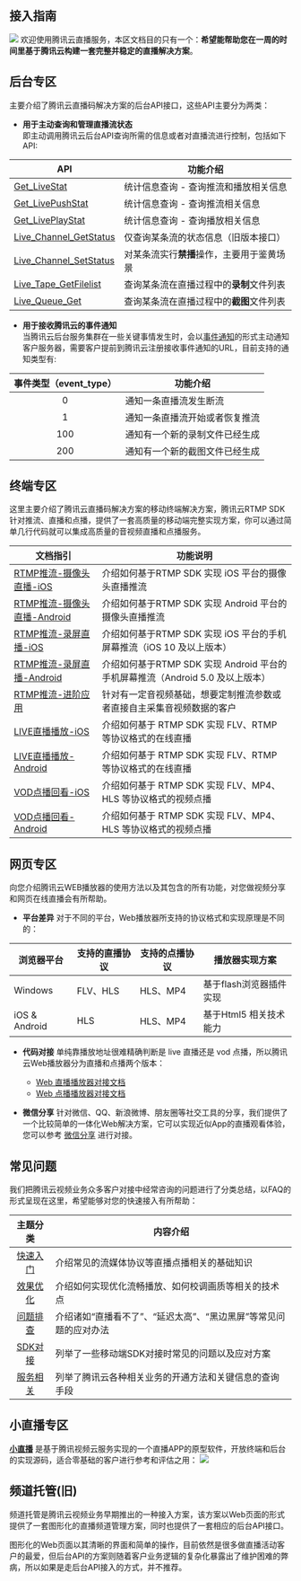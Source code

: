 ## 接入指南
![](https://mc.qcloudimg.com/static/img/c13eb6c0d1becb30ea8fa812da218288/image.png)
欢迎使用腾讯云直播服务，本区文档目的只有一个：**希望能帮助您在一周的时间里基于腾讯云构建一套完整并稳定的直播解决方案**。

## 后台专区
主要介绍了腾讯云直播码解决方案的后台API接口，这些API主要分为两类：
- **用于主动查询和管理直播流状态**  
   即主动调用腾讯云后台API查询所需的信息或者对直播流进行控制，包括如下API:

| API                                | 功能介绍                                                   |
|---------------------------------|-------------------------------------------------------|
| [Get_LiveStat](https://cloud.tencent.com/doc/api/258/6110)  | 统计信息查询 - 查询推流和播放相关信息|
| [Get_LivePushStat](https://cloud.tencent.com/doc/api/258/6110) | 统计信息查询 - 查询推流相关信息|
| [Get_LivePlayStat](https://cloud.tencent.com/doc/api/258/6110)  |  统计信息查询 - 查询播放相关信息 |
| [Live_Channel_GetStatus](https://cloud.tencent.com/doc/api/258/5958) |  仅查询某条流的状态信息（旧版本接口） | 
| [Live_Channel_SetStatus](https://cloud.tencent.com/doc/api/258/5959) | 对某条流实行**禁播**操作，主要用于鉴黄场景 | 
| [Live_Tape_GetFilelist](https://cloud.tencent.com/doc/api/258/5960)| 查询某条流在直播过程中的**录制**文件列表 | 
| [Live_Queue_Get](https://cloud.tencent.com/doc/api/258/5961)| 查询某条流在直播过程中的**截图**文件列表 | 

- **用于接收腾讯云的事件通知**  
当腾讯云后台服务集群在一些关键事情发生时，会以[事件通知](https://cloud.tencent.com/doc/api/258/5957)的形式主动通知客户服务器，需要客户提前到腾讯云注册接收事件通知的URL，目前支持的通知类型有:

| 事件类型（event_type）   | 功能介绍                                                          |
|:-------------------------------:|--------------------------------------------------------------|
| 0                                   | 通知一条直播流发生断流                                     | 
| 1                                   | 通知一条直播流开始或者恢复推流                        | 
| 100                               | 通知有一个新的录制文件已经生成                         | 
| 200                               | 通知有一个新的截图文件已经生成                         | 

## 终端专区
这里主要介绍了腾讯云直播码解决方案的移动终端解决方案，腾讯云RTMP SDK针对推流、直播和点播，提供了一套高质量的移动端完整实现方案，你可以通过简单几行代码就可以集成高质量的音视频直播和点播服务。

| 文档指引 | 功能说明 |
|---------|----------------|
| [RTMP推流-摄像头直播-iOS](https://cloud.tencent.com/doc/api/258/6455) |  介绍如何基于RTMP SDK 实现 iOS 平台的摄像头直播推流 |
| [RTMP推流-摄像头直播-Android](https://cloud.tencent.com/doc/api/258/6456) | 介绍如何基于RTMP SDK 实现 Android 平台的摄像头直播推流 |
| [RTMP推流-录屏直播-iOS](https://cloud.tencent.com/doc/api/258/6460) | 介绍如何基于RTMP SDK 实现 iOS 平台的手机屏幕推流（iOS 10 及以上版本） |
| [RTMP推流-录屏直播-Android](https://cloud.tencent.com/doc/api/258/6457) | 介绍如何基于RTMP SDK 实现 Android 平台的手机屏幕推流（Android 5.0 及以上版本） |
| [RTMP推流-进阶应用](https://cloud.tencent.com/doc/api/258/6458)| 针对有一定音视频基础，想要定制推流参数或者直接自主采集音视频数据的客户  |
| [LIVE直播播放-iOS](https://cloud.tencent.com/doc/api/258/4736) | 介绍如何基于 RTMP SDK 实现 FLV、RTMP 等协议格式的在线直播  |
| [LIVE直播播放-Android](https://cloud.tencent.com/doc/api/258/4737) | 介绍如何基于 RTMP SDK 实现 FLV、RTMP 等协议格式的在线直播  |
| [VOD点播回看-iOS](https://cloud.tencent.com/doc/api/258/4738) | 介绍如何基于 RTMP SDK 实现 FLV、MP4、HLS 等协议格式的视频点播  |
| [VOD点播回看-Android](https://cloud.tencent.com/doc/api/258/4739) | 介绍如何基于 RTMP SDK 实现 FLV、MP4、HLS 等协议格式的视频点播  |

## 网页专区
向您介绍腾讯云WEB播放器的使用方法以及其包含的所有功能，对您做视频分享和网页在线直播会有所帮助。

- **平台差异** 
对于不同的平台，Web播放器所支持的协议格式和实现原理是不同的：

| 浏览器平台 | 支持的直播协议 | 支持的点播协议| 播放器实现方案 |
|---------|---------|---------|-------|
| Windows | FLV、HLS | HLS、MP4   | 基于flash浏览器插件实现 |
| iOS & Android | HLS | HLS、MP4 | 基于Html5 相关技术能力 |

- **代码对接**
单纯靠播放地址很难精确判断是 live 直播还是 vod 点播，所以腾讯云Web播放器分为直播和点播两个版本：
  + [Web 直播播放器对接文档](https://cloud.tencent.com/doc/api/258/5704)
  + [Web 点播播放器对接文档](https://cloud.tencent.com/doc/api/258/5706)

- **微信分享**
针对微信、QQ、新浪微博、朋友圈等社交工具的分享，我们提供了一个比较简单的一体化Web解决方案，它可以实现近似App的直播观看体验，您可以参考 [微信分享](https://cloud.tencent.com/doc/api/258/6450) 进行对接。	

## 常见问题
我们把腾讯云视频业务众多客户对接中经常咨询的问题进行了分类总结，以FAQ的形式呈现在这里，希望能够对您的快速接入有所帮助：

| 主题分类                         | 内容介绍                                                          |
|:-------------------------------:|--------------------------------------------------------------|
|[快速入门](https://cloud.tencent.com/doc/api/258/6159)  | 介绍常见的流媒体协议等直播点播相关的基础知识    | 
|[效果优化](https://cloud.tencent.com/doc/api/258/6160)  | 介绍如何实现优化流畅播放、如何校调画质等相关的技术点| 
|[问题排查](https://cloud.tencent.com/doc/api/258/6161)  | 介绍诸如“直播看不了”、“延迟太高”、“黑边黑屏”等常见问题的应对办法 | 
|[SDK对接](https://cloud.tencent.com/doc/api/258/6162)  | 列举了一些移动端SDK对接时常见的问题以及应对方案  | 
|[服务相关](https://cloud.tencent.com/doc/api/258/6208)  | 列举了腾讯云各种相关业务的开通方法和关键信息的查询手段  | 

## 小直播专区
**[小直播](https://cloud.tencent.com/doc/api/258/6164)** 是基于腾讯视频云服务实现的一个直播APP的原型软件，开放终端和后台的实现源码，适合零基础的客户进行参考和评估之用：
![](https://mc.qcloudimg.com/static/img/05d2e651ff6c9332211eaf7fea167cfa/image.png)

## 频道托管(旧)
频道托管是腾讯云视频业务早期推出的一种接入方案，该方案以Web页面的形式提供了一套图形化的直播频道管理方案，同时也提供了一套相应的后台API接口。

图形化的Web页面以其清晰的界面和简单的操作，目前依然是很多做直播活动客户的最爱，但后台API的方案则随着客户业务逻辑的复杂化暴露出了维护困难的弊病，所以如果是走后台API接入的方式，并不推荐。
